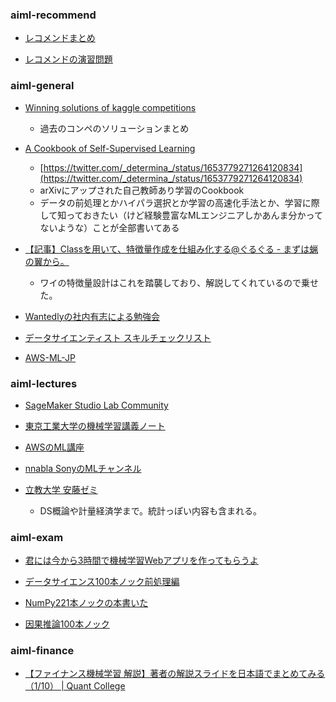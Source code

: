 
### aiml-recommend

- [レコメンドまとめ](https://note.com/masa_kazama/n/n586d0e2d49d2)

- [レコメンドの演習問題](https://recsyslab.github.io/recsys-python/)

### aiml-general

- [Winning solutions of kaggle competitions](https://www.kaggle.com/code/sudalairajkumar/winning-solutions-of-kaggle-competitions)
  - 過去のコンペのソリューションまとめ

- [A Cookbook of Self-Supervised Learning](https://arxiv.org/abs/2304.12210)
  - [https://twitter.com/_determina_/status/1653779271264120834](https://twitter.com/_determina_/status/1653779271264120834)
  - arXivにアップされた自己教師あり学習のCookbook
  - データの前処理とかハイパラ選択とか学習の高速化手法とか、学習に際して知っておきたい（けど経験豊富なMLエンジニアしかあんま分かってないような）ことが全部書いてある

- [【記事】Classを用いて、特徴量作成を仕組み化する@ぐるぐる - まずは蝋の翼から。](https://knknkn.hatenablog.com/entry/2021/06/08/172633)
  - ワイの特徴量設計はこれを踏襲しており、解説してくれているので乗せた。

- [Wantedlyの社内有志による勉強会](https://github.com/wantedly/machine-learning-round-table)

- [データサイエンティスト スキルチェックリスト](https://the-japan-datascientist-society.github.io/skills-checklist-viewer/)

- [AWS-ML-JP](https://github.com/aws-samples/aws-ml-jp)

### aiml-lectures

- [SageMaker Studio Lab Community](https://github.com/aws-sagemaker-jp/awesome-studio-lab-jp)

- [東京工業大学の機械学習講義ノート](https://chokkan.github.io/mlnote/)

- [AWSのML講座](https://www.youtube.com/channel/UC12LqyqTQYbXatYS9AA7Nuw/playlists)

- [nnabla SonyのMLチャンネル](https://www.youtube.com/channel/UCOELxR-yS2EbjBxQ0hx4yBw)

- [立教大学 安藤ゼミ](https://sites.google.com/site/michihito7ando/lectures)
  - DS概論や計量経済学まで。統計っぽい内容も含まれる。

### aiml-exam

- [君には今から3時間で機械学習Webアプリを作ってもらうよ](https://zenn.dev/alivelimb/articles/20220528-streamlit-ml-app)

- [データサイエンス100本ノック前処理編](https://github.com/The-Japan-DataScientist-Society/100knocks-preprocess)

- [NumPy221本ノックの本書いた](https://zenn.dev/koshian2/articles/786253ece74408)

- [因果推論100本ノック](https://zenn.dev/s1ok69oo/articles/909ca2e858f43c)

### aiml-finance

- [【ファイナンス機械学習 解説】著者の解説スライドを日本語でまとめてみる（1/10） | Quant College](https://quantcollege.net/%e3%80%90%e3%83%95%e3%82%a1%e3%82%a4%e3%83%8a%e3%83%b3%e3%82%b9%e6%a9%9f%e6%a2%b0%e5%ad%a6%e7%bf%92%e3%80%91%e8%91%97%e8%80%85%e3%81%ae%e8%ac%9b%e7%be%a9%e3%82%b9%e3%83%a9%e3%82%a4%e3%83%89%e3%82%92)